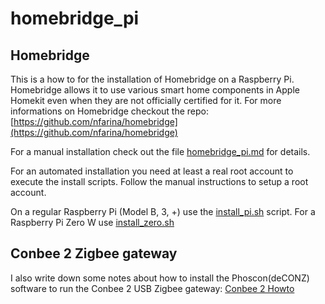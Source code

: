 # homebridge_pi

## Homebridge

This is a how to for the installation of Homebridge on a Raspberry Pi. Homebridge allows it to use various smart home components in Apple Homekit even when they are not officially certified for it. For more informations on Homebridge checkout the repo: [https://github.com/nfarina/homebridge](https://github.com/nfarina/homebridge)

For a manual installation check out the file [homebridge_pi.md](homebridge_pi.md) for details.

For an automated installation you need at least a real root account to execute the install scripts. Follow the manual instructions to setup a root account.

On a regular Raspberry Pi (Model B, 3, +) use the [install_pi.sh](install_pi.sh) script. For a Raspberry Pi Zero W use [install_zero.sh](install_zero.sh)

## Conbee 2 Zigbee gateway

I also write down some notes about how to install the Phoscon(deCONZ) software to run the Conbee 2 USB Zigbee gateway: [Conbee 2 Howto](conbee2.md)